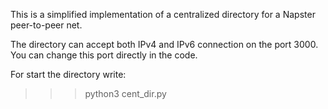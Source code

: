 This is a simplified implementation of a centralized directory for a Napster peer-to-peer
net.

The directory can accept both IPv4 and IPv6 connection on the port 3000. You can change
this port directly in the code.

For start the directory write:
>>> python3 cent_dir.py
